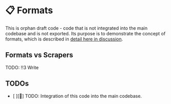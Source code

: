 # 📋 Formats

This is orphan draft code - code that is not integrated into the main codebase and is not exported. Its purpose is to demonstrate the concept of formats, which is described in [detail here in discussion](https://github.com/webgptorg/promptbook/discussions/36).

## Formats vs Scrapers

<!-- [🕸] -->

TODO: !!3 Write

## TODOs

-   [ ][🍓] TODO: Integration of this code into the main codebase.
